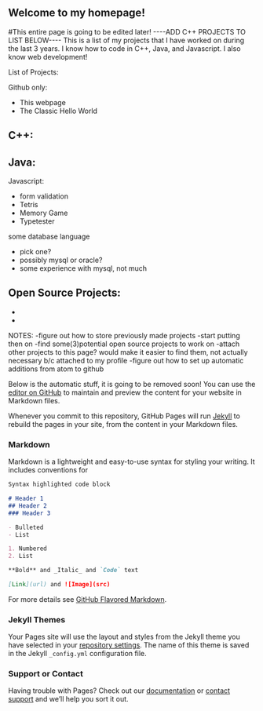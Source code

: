 ## Welcome to my homepage!


#This entire page is going to be edited later! 
----ADD C++ PROJECTS TO LIST BELOW----
This is a list of my projects that I have worked on during the last 3 years.  I know how to code in C++, Java, and Javascript. I also know web development!


List of Projects:

  Github only:
  - This webpage
  - The Classic Hello World
  
  C++:
  -
  
  Java:
  -
  
  Javascript:
  - form validation 
  - Tetris
  - Memory Game
  - Typetester
  
  some database language
  - pick one?
  - possibly mysql or oracle? 
  - some experience with mysql, not much


Open Source Projects:
-
-
-

NOTES:
-figure out how to store previously made projects
-start putting then on
-find some(3)potential open source projects to work on
-attach other projects to this page? would make it easier to find them, not actually necessary b/c attached to my profile
-figure out how to set up automatic additions from atom to github




Below is the automatic stuff, it is going to be removed soon!
You can use the [editor on GitHub](https://github.com/Kristina01111000/Kristina01111000.github.io/edit/master/README.md) to maintain and preview the content for your website in Markdown files.

Whenever you commit to this repository, GitHub Pages will run [Jekyll](https://jekyllrb.com/) to rebuild the pages in your site, from the content in your Markdown files.

### Markdown

Markdown is a lightweight and easy-to-use syntax for styling your writing. It includes conventions for

```markdown
Syntax highlighted code block

# Header 1
## Header 2
### Header 3

- Bulleted
- List

1. Numbered
2. List

**Bold** and _Italic_ and `Code` text

[Link](url) and ![Image](src)
```

For more details see [GitHub Flavored Markdown](https://guides.github.com/features/mastering-markdown/).

### Jekyll Themes

Your Pages site will use the layout and styles from the Jekyll theme you have selected in your [repository settings](https://github.com/Kristina01111000/Kristina01111000.github.io/settings). The name of this theme is saved in the Jekyll `_config.yml` configuration file.

### Support or Contact

Having trouble with Pages? Check out our [documentation](https://help.github.com/categories/github-pages-basics/) or [contact support](https://github.com/contact) and we’ll help you sort it out.
